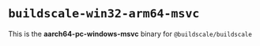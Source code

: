 # `buildscale-win32-arm64-msvc`

This is the **aarch64-pc-windows-msvc** binary for `@buildscale/buildscale`
